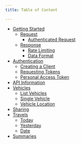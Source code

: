 ```yaml
---
title: Table of Content

---
```


<ul class="sidenav dropable sticky">
  <li class="open has-child">
    <a href="{doc-url}/index">Getting Started</a>
    <ul>
      <li>
        <a href="{doc-url}/index#api-request">Request</a>
        <ul>
          <li><a href="{doc-url}/index#authenticated-request">Authenticated Request</a></li>
        </ul>
      </li>
      <li>
        <a href="{doc-url}/index#api-response">Response</a>
        <ul>
          <li><a href="{doc-url}/index#rate-limiting">Rate Limiting</a></li>
          <li><a href="{doc-url}/index#data-format">Data Format</a></li>
        </ul>
      </li>
    </ul>
  </li>
  <li class="open has-child">
    <a href="{doc-url}/authentication">Authentication</a>
    <ul>
      <li><a href="{doc-url}/authentication#creating-client">Creating a Client</a></li>
      <li><a href="{doc-url}/authentication#requesting-tokens">Requesting Tokens</a></li>
      <li><a href="{doc-url}/authentication#personal-access-token">Personal Access Token</a></li>
    </ul>
  </li>
  <li><a href="{doc-url}/information">API Information</a></li>
  <li class="open has-child">
    <a href="{doc-url}/vehicles">Vehicles</a>
    <ul>
      <li><a href="{doc-url}/vehicles#list-vehicles">List Vehicles</a></li>
      <li><a href="{doc-url}/vehicles#single-vehicle">Single Vehicle</a></li>
      <li><a href="{doc-url}/vehicles#vehicle-location">Vehicle Location</a></li>
    </ul>
  </li>
  <li><a href="#">Sharing</a></li>
  <li class="open has-child">
    <a href="{doc-url}/vehicles/travels">Travels</a>
    <ul>
      <li><a href="{doc-url}/vehicles/travels#today">Today</a></li>
      <li><a href="{doc-url}/vehicles/travels#yesterday">Yesterday</a></li>
      <li><a href="{doc-url}/vehicles/travels#date">Date</a></li>
    </ul>
  </li>
  <li><a href="{doc-url}/vehicles/summaries">Summaries</a></li>
</ul>
